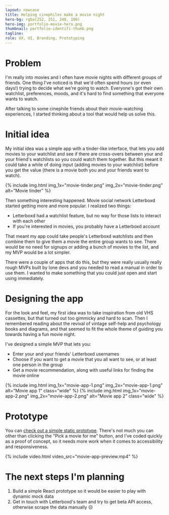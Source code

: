 ```yaml
---
layout: newcase
title: Helping cinephiles make a movie night
hero-bg: rgba(252, 251, 248, 100)
hero-img: portfolio-movie-hero.png
thumbnail: portfolio-identifi-thumb.png
tagline: 
role: UX, UI, Branding, Prototyping
---
```


# Problem
I'm really into movies and I often have movie nights with different groups of friends. One thing I've noticed is that we'd often spend hours (or even days!) trying to decide what we're going to watch. Everyone's got their own watchlist, preferences, moods, and it's hard to find something that everyone wants to watch.

After talking to some cinephile friends about their movie-watching experiences, I started thinking about a tool that would help us solve this.

# Initial idea
My initial idea was a simple app with a tinder-like interface, that lets you add movies to your watchlist and see if there are cross-overs between your and your friend's watchlists so you could watch them together. But this meant it could take a while of doing input (adding movies to your watchlist) before you get the value (there is a movie both you and your friends want to watch).

{% include img.html img_1x="movie-tinder.png" img_2x="movie-tinder.png" alt="Movie tinder" %}

Then something interesting happened. Movie social network Letterboxd started getting more and more popular. I realized two things:
- Letterboxd had a watchlist feature, but no way for those lists to interact with each other
- If you're interested in movies, you probably have a Letterboxd account

That meant my app could take people's Letterboxd watchlists and then combine them to give them a movie the entire group wants to see. There would be no need for signups or adding a bunch of movies to the list, and my MVP would be a lot simpler.

There were a couple of apps that do this, but they were really usually really rough MVPs built by lone devs and you needed to read a manual in order to use them. I wanted to make something that you could just open and start using immediately.

# Designing the app
For the look and feel, my first idea was to take inspiration from old VHS cassettes, but that turned out too gimmicky and hard to scan. Then I remembered reading about the revival of vintage self-help and psychology books and diagrams, and that seemed to fit the whole theme of guiding you towards having a fun movie night.

I've designed a simple MVP that lets you:
- Enter your and your friends' Letterboxd usernames
- Choose if you want to get a movie that you all want to see, or at least one person in the group
- Get a movie recommendation, along with useful links for finding the movie online

{% include img.html img_1x="movie-app-1.png" img_2x="movie-app-1.png" alt="Movie app 1" class="wide" %}
{% include img.html img_1x="movie-app-2.png" img_2x="movie-app-2.png" alt="Movie app 2" class="wide" %}

# Prototype
You can [check out a simple static prototype](https://djordje.work/film/onboarding.html). There's not much you can other than clicking the "Pick a movie for me" button, and I've coded quickly as a proof of concept, so it needs more work when it comes to accessibility and responsiveness.

{% include video.html video_src="movie-app-preview.mp4" %}

# The next steps I'm planning
1. Build a simple React prototype so it would be easier to play with dynamic mock data
2. Get in touch with Letterboxd's team and try to get beta API access, otherwise scrape the data manually ☹️